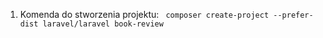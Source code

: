 1. Komenda do stworzenia projektu: ` composer create-project --prefer-dist laravel/laravel book-review`